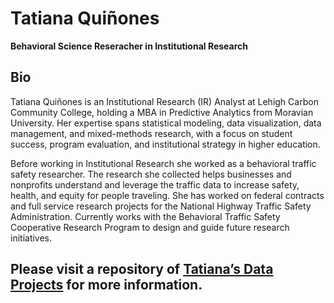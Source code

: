 # Tatiana Quiñones
**Behavioral Science Reseracher in Institutional Research**

## Bio
Tatiana Quiñones is an Institutional Research (IR) Analyst at Lehigh Carbon Community College, holding a MBA in Predictive Analytics from Moravian University. Her expertise spans statistical modeling, data visualization, data management, and mixed-methods research, with a focus on student success, program evaluation, and institutional strategy in higher education.

Before working in Institutional Research she worked as a behavioral traffic safety researcher. The research she collected helps businesses and nonprofits understand and leverage the traffic data to increase safety, health, and equity for people traveling. She has worked on federal contracts and full service research projects for the National Highway Traffic Safety Administration. Currently works with the Behavioral Traffic Safety Cooperative Research Program to design and guide future research initiatives.

## Please visit a repository of [Tatiana’s Data Projects](https://github.com/quinonescode) for more information.

